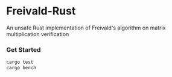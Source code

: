 # Freivald-Rust

An unsafe Rust implementation of Freivald's algorithm on matrix multiplication verification

### Get Started
```rust
cargo test
cargo bench
```
